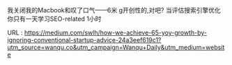 我关闭我的Macbook和叹了口气——6米 
 g开创性的,对吧? 
 当评估搜索引擎优化 
 你只有一天学习SEO-related 1小时 
   
  URL : https://medium.com/swlh/how-we-achieve-65-yoy-growth-by-ignoring-conventional-startup-advice-24a3eef619c1?utm_source=wanqu.co&utm_campaign=Wanqu+Daily&utm_medium=website